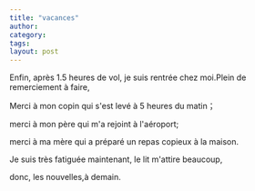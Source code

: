 ```yaml
---
title: "vacances"
author:
category: 
tags: 
layout: post
---
```

Enfin, après 1.5 heures de vol, je suis rentrée chez moi.Plein de remerciement à faire,

Merci à mon copin qui s'est levé à 5 heures du matin； 

merci à mon père qui m'a rejoint à l'aéroport;

merci à ma mère qui a préparé un repas copieux à la maison. 

Je suis très fatiguée maintenant, le lit m'attire beaucoup, 

donc, les nouvelles,à demain. 

